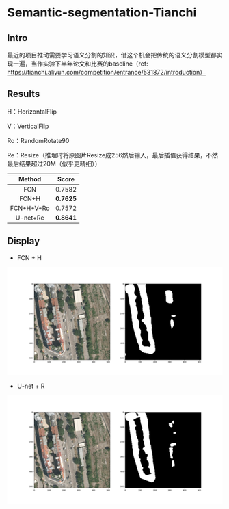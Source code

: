 # Semantic-segmentation-Tianchi

## Intro

最近的项目推动需要学习语义分割的知识，借这个机会把传统的语义分割模型都实现一遍，当作实验下半年论文和比赛的baseline（ref: https://tianchi.aliyun.com/competition/entrance/531872/introduction）



## Results

H：HorizontalFlip

V：VerticalFlip

Ro：RandomRotate90

Re：Resize（推理时将原图片Resize成256然后输入，最后插值获得结果，不然最后结果超过20M（似乎更精细））

|   Method   |   Score    |
| :--------: | :--------: |
|    FCN     |   0.7582   |
|   FCN+H    | **0.7625** |
| FCN+H+V+Ro |   0.7572   |
|  U-net+Re  | **0.8641** |



## Display

* FCN + H

![FCN](/results/FCN.png)

* U-net + R

![FCN](/results/U-net_Re.png)
